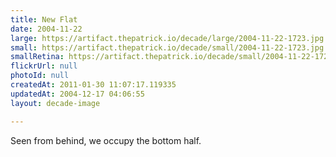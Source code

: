 ```yaml
---
title: New Flat
date: 2004-11-22
large: https://artifact.thepatrick.io/decade/large/2004-11-22-1723.jpg
small: https://artifact.thepatrick.io/decade/small/2004-11-22-1723.jpg
smallRetina: https://artifact.thepatrick.io/decade/small/2004-11-22-1723@2x.jpg
flickrUrl: null
photoId: null
createdAt: 2011-01-30 11:07:17.119335
updatedAt: 2004-12-17 04:06:55
layout: decade-image

---
```

Seen from behind, we occupy the bottom half.
